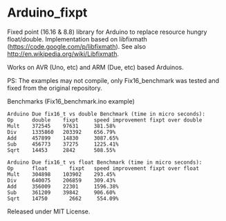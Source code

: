Arduino_fixpt
=============

Fixed point (16.16 & 8.8) library for Arduino to replace resource hungry float/double.
Implementation based on libfixmath (https://code.google.com/p/libfixmath).
See also http://en.wikipedia.org/wiki/Libfixmath.

Works on AVR (Uno, etc) and ARM (Due, etc) based Arduinos.

PS: The examples may not compile, only Fix16_benchmark was tested and fixed from the original repository.

Benchmarks (Fix16_benchmark.ino example)
```
Arduino Due fix16_t vs double Benchmark (time in micro seconds):
Op      double	  fixpt	    speed improvement fixpt over double
Mult    372545	  97631	    381.58%
Div     1335860   203392	656.79%
Add     457899	  14830	    3087.65%
Sub     456773	  37275	    1225.41%
Sqrt    14453     2842	    508.55%
```

```
Arduino Due fix16_t vs float Benchmark (time in micro seconds):
Op      float	    fixpt	speed improvement fixpt over float
Mult    304898	  103902	293.45%
Div     640075	  206859	309.43%
Add     356009	  22301	    1596.38%
Sub     361209	  39842	    906.60%
Sqrt    14750	    2662	 554.09%
```
Released under MIT License.
